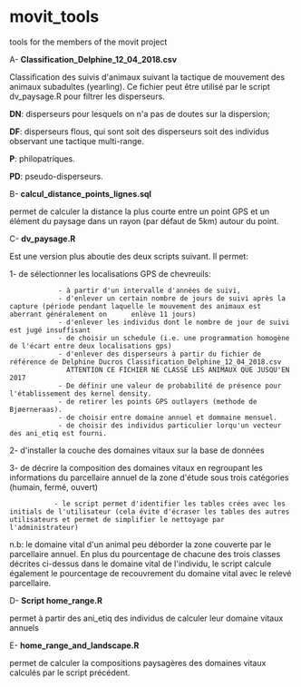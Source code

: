 # movit_tools
tools for the members of the movit project

A- **Classification_Delphine_12_04_2018.csv**

Classification des suivis d'animaux suivant la tactique de mouvement des animaux subadultes (yearling). Ce fichier peut être utilisé par le script dv_paysage.R pour filtrer les disperseurs.

**DN**: disperseurs pour lesquels on n'a pas de doutes sur la dispersion;

**DF**: disperseurs flous, qui sont soit des disperseurs soit des individus observant une tactique multi-range.

**P**: philopatriques.

**PD**: pseudo-disperseurs.

B- **calcul_distance_points_lignes.sql**

permet de calculer la distance la plus courte entre un point GPS et un élément du paysage dans un rayon (par défaut de 5km) autour du point.

C- **dv_paysage.R**

Est une version plus aboutie des deux scripts suivant. Il permet:

  1- de sélectionner les localisations GPS de chevreuils:
  
                - à partir d'un intervalle d'années de suivi,
                - d'enlever un certain nombre de jours de suivi après la capture (période pendant laquelle le mouvement des animaux est aberrant généralement on      enlève 11 jours) 
                - d'enlever les individus dont le nombre de jour de suivi est jugé insuffisant
                - de choisir un schedule (i.e. une programmation homogène de l'écart entre deux localisations gps)
                - d'enlever des disperseurs à partir du fichier de référence de Delphine Ducros Classification_Delphine_12_04_2018.csv
                  ATTENTION CE FICHIER NE CLASSE LES ANIMAUX QUE JUSQU'EN 2017
                - De définir une valeur de probabilité de présence pour l'établissement des kernel density.
                - de retirer les points GPS outlayers (methode de Bjøerneraas).
                - de choisir entre domaine annuel et dommaine mensuel.
                - de choisir des individus particulier lorqu'un vecteur des ani_etiq est fourni.
  
  2- d'installer la couche des domaines vitaux sur la base de données
  
  3- de décrire la composition des domaines vitaux en regroupant les informations du parcellaire annuel de la zone d'étude sous trois catégories (humain, fermé, ouvert)
  
               - le script permet d'identifier les tables crées avec les initials de l'utilisateur (cela évite d'écraser les tables des autres utilisateurs et permet de simplifier le nettoyage par l'administrateur)
  
  n.b: le domaine vital d'un animal peu déborder la zone couverte par le parcellaire annuel. En plus du pourcentage de chacune des trois classes décrites ci-dessus dans le domaine vital de l'individu, le script calcule également le pourcentage de recouvrement du domaine vital avec le relevé parcellaire.
  
D- **Script home_range.R**

permet à partir des ani_etiq des individus de calculer leur domaine vitaux annuels

E- **home_range_and_landscape.R**

permet de calculer la compositions paysagères des domaines vitaux calculés par le script précédent.
